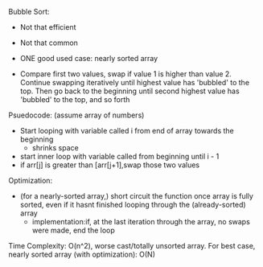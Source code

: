 Bubble Sort:

- Not that efficient

- Not that common

- ONE good used case: nearly sorted array

- Compare first two values, swap if value 1 is higher than value 2. Continue swapping iteratively until highest value has 'bubbled' to the top. Then go back to the beginning until second highest value has 'bubbled' to the top, and so forth

Psuedocode: (assume array of numbers)

- Start looping with variable called i from end of array towards the beginning
  - shrinks space
- start inner loop with variable called from beginning until i - 1
- if arr[j] is greater than [arr[j+1],swap those two values

Optimization:

- (for a nearly-sorted array,) short circuit the function once array is fully sorted, even if it hasnt finished looping through the (already-sorted) array
  - implementation:if, at the last iteration through the array, no swaps were made, end the loop

Time Complexity: O(n^2), worse cast/totally unsorted array.
For best case, nearly sorted array (with optimization): O(N)
